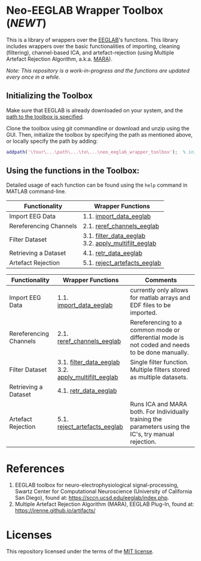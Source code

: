 # Neo-EEGLAB Wrapper Toolbox (_NEWT_)
This is a library of wrappers over the [EEGLAB](https://sccn.ucsd.edu/eeglab/download.php)'s functions. This library includes wrappers over the basic functionalities of importing, cleaning (filtering), channel-based ICA, and artefact-rejection (using Multiple Artefact Rejection Algorithm, a.k.a. [MARA](https://irenne.github.io/artifacts/)).

_Note: This repository is a work-in-progress and the functions are updated every once in a while._

## Initializing the Toolbox
Make sure that EEGLAB is already downloaded on your system, and the [path to the toolbox is specified](https://www.mathworks.com/help/matlab/matlab_env/add-remove-or-reorder-folders-on-the-search-path.html).

Clone the toolbox using git commandline or download and unzip using the GUI. Then, initialize the toolbox by specifying the path as mentioned above, or locally specify the path by adding:

```Matlab
addpath('\Your\...\path\...\to\...\neo_eeglab_wrapper_toolbox');  % initialize NEWT
```

## Using the functions in the Toolbox:
Detailed usage of each function can be found using the `help` command in MATLAB command-line.

| Functionality | Wrapper Functions |
| --- | --- |
| Import EEG Data | 1.1. [import_data_eeglab](./import_data_eeglab.m) |
| Rereferencing Channels | 2.1. [reref_channels_eeglab](./reref_channels_eeglab.m) |
| Filter Dataset | 3.1. [filter_data_eeglab](./filter_data_eeglab.m)<br>3.2. [apply_multifilt_eeglab](./apply_multifilt_eeglab.m) |
| Retrieving a Dataset | 4.1. [retr_data_eeglab](./retr_data_eeglab.m) |
| Artefact Rejection | 5.1. [reject_artefacts_eeglab](./reject_artefacts_eeglab.m) |

<!-- -->
| Functionality | Wrapper Functions | Comments |
| --- | --- | --- |
| Import EEG Data | 1.1. [import_data_eeglab](./import_data_eeglab.m) | currently only allows for matlab arrays and EDF files to be imported. |
| Rereferencing Channels | 2.1. [reref_channels_eeglab](./reref_channels_eeglab.m) | Rereferencing to a common mode or differential mode is not coded and needs to be done manually. |
| Filter Dataset | 3.1. [filter_data_eeglab](./filter_data_eeglab.m)<br>3.2. [apply_multifilt_eeglab](./apply_multifilt_eeglab.m) | Single filter function.<br>Multiple filters stored as multiple datasets. |
| Retrieving a Dataset | 4.1. [retr_data_eeglab](./retr_data_eeglab.m) |  |
| Artefact Rejection | 5.1. [reject_artefacts_eeglab](./reject_artefacts_eeglab.m) | Runs ICA and MARA both. For Individually training the parameters using the IC's, try manual rejection. |
<!-- -->

# References
1. EEGLAB toolbox for neuro-electrophysiological signal-processing, Swartz Center for Computational Neuroscience (University of California San Diego), found at: https://sccn.ucsd.edu/eeglab/index.php.
2. Multiple Artefact Rejection Algorithm (MARA), EEGLAB Plug-In, found at: https://irenne.github.io/artifacts/

# Licenses
This repository licensed under the terms of the [MIT license](https://github.com/sparky-electrode/newt/blob/master/LICENSE).